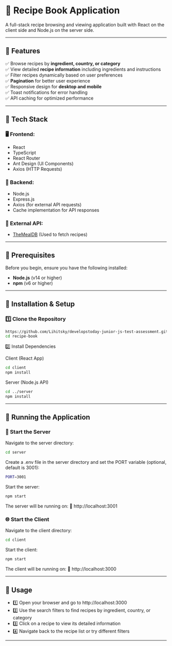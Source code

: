 # 📖 Recipe Book Application

A full-stack recipe browsing and viewing application built with React on the client side and Node.js on the server side.

---

## 📌 Features

✅ Browse recipes by **ingredient, country, or category**  
✅ View detailed **recipe information** including ingredients and instructions  
✅ Filter recipes dynamically based on user preferences  
✅ **Pagination** for better user experience  
✅ Responsive design for **desktop and mobile**  
✅ Toast notifications for error handling  
✅ API caching for optimized performance  

---

## 🚀 Tech Stack

### 🖥️ Frontend:
- React
- TypeScript
- React Router
- Ant Design (UI Components)
- Axios (HTTP Requests)

### 🔧 Backend:
- Node.js
- Express.js
- Axios (for external API requests)
- Cache implementation for API responses

### 🔗 External API:
- [TheMealDB](https://www.themealdb.com/) (Used to fetch recipes)

---

## 📌 Prerequisites

Before you begin, ensure you have the following installed:

- **Node.js** (v14 or higher)
- **npm** (v6 or higher)

---

## 🔧 Installation & Setup

### 1️⃣ Clone the Repository

```sh
https://github.com/Lihitsky/developstoday-junior-js-test-assessment.git
cd recipe-book
```

2️⃣ Install Dependencies

Client (React App)
```sh
cd client
npm install
```

Server (Node.js API)
```sh
cd ../server
npm install
```
---

## 🚀 Running the Application
### 📡 Start the Server
Navigate to the server directory:

```sh
cd server
```

Create a .env file in the server directory and set the PORT variable (optional, default is 3001):

```sh
PORT=3001
```

Start the server:

```sh
npm start
```

The server will be running on:
🔗 http://localhost:3001


### 🌐 Start the Client
Navigate to the client directory:

```sh
cd client
```

Start the client:

```sh
npm start
```

The client will be running on:
🔗 http://localhost:3000

---

## 📌 Usage

- 1️⃣ Open your browser and go to http://localhost:3000
- 2️⃣ Use the search filters to find recipes by ingredient, country, or category
- 3️⃣ Click on a recipe to view its detailed information
- 4️⃣ Navigate back to the recipe list or try different filters

---


